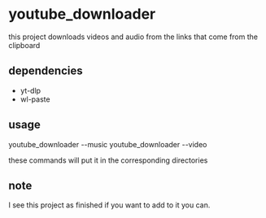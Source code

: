 # youtube_downloader

this project downloads videos and audio from the links that come from the clipboard

## dependencies

- yt-dlp
- wl-paste

## usage

youtube_downloader --music
youtube_downloader --video

these commands will put it in the corresponding directories 

## note 

I see this project as finished if you want to add to it you can.
